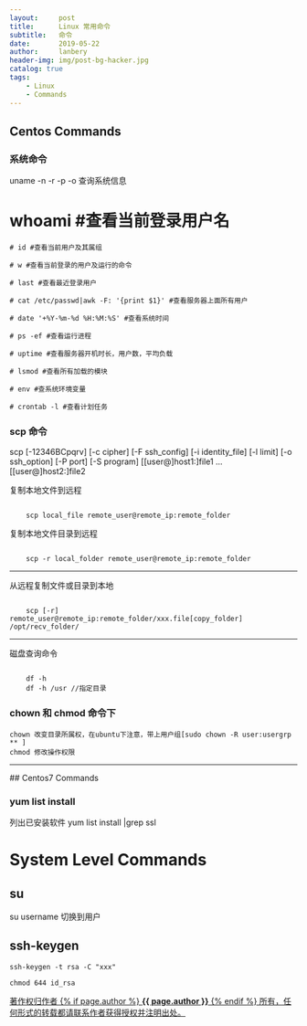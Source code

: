 ```yaml
---
layout:     post
title:      Linux 常用命令
subtitle:   命令
date:       2019-05-22
author:     lanbery
header-img: img/post-bg-hacker.jpg
catalog: true
tags:
    - Linux
    - Commands	
---
```


## Centos Commands

### 系统命令
  uname -n -r -p -o
  查询系统信息
  # whoami #查看当前登录用户名

	# id #查看当前用户及其属组

	# w #查看当前登录的用户及运行的命令

	# last #查看最近登录用户

	# cat /etc/passwd|awk -F: '{print $1}' #查看服务器上面所有用户

	# date '+%Y-%m-%d %H:%M:%S' #查看系统时间

	# ps -ef #查看运行进程

	# uptime #查看服务器开机时长，用户数，平均负载

	# lsmod #查看所有加载的模块

	# env #查系统环境变量

	# crontab -l #查看计划任务

### scp 命令
  scp [-12346BCpqrv] [-c cipher] [-F ssh_config] [-i identity_file]
           [-l limit] [-o ssh_option] [-P port] [-S program]
           [[user@]host1:]file1 ... [[user@]host2:]file2

<p class="section-indent">
	复制本地文件到远程
</p>
<code json>
	scp local_file remote_user@remote_ip:remote_folder
</code>
<p class="section-indent">
	复制本地文件目录到远程
</p>
<code json>
	scp -r local_folder remote_user@remote_ip:remote_folder	
</code>

<hr/>

<p class="section-indent">
	从远程复制文件或目录到本地
</p>
<code json>
	scp [-r]  remote_user@remote_ip:remote_folder/xxx.file[copy_folder] /opt/recv_folder/	
</code>

<hr/>
<p class="section-indent">
	磁盘查询命令
</p>
<code json>
	df -h
	df -h /usr //指定目录	
</code>

### chown 和 chmod 命令下
	chown 改变目录所属权，在ubuntu下注意，带上用户组[sudo chown -R user:usergrp ** ]
	chmod 修改操作权限

<hr/>
## Centos7 Commands

### yum list install
  列出已安装软件
  yum list install |grep ssl

# System Level Commands
## su
  su username 切换到用户

## ssh-keygen 
	ssh-keygen -t rsa -C "xxx"

	chmod 644 id_rsa


<html>
<div class="col-lg-8 col-lg-offset-3 col-md-10 col-md-offset-1">
	<div class="pull-right">
		<a href="#" target="_self" class="copyright-link">
			著作权归作者
			{% if page.author %}
<strong>{{ page.author }}</strong>
			{% endif %}
			所有，任何形式的转载都请联系作者获得授权并注明出处。
		</a>
	</div>
</div>
</html>
